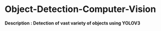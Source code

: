 # Object-Detection-Computer-Vision
__Description : Detection of vast variety of objects using YOLOV3__
